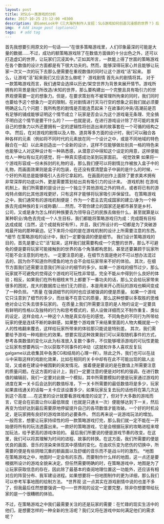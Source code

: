 ```yaml
---
layout: post
title: 对SLG一类游戏的分析
date: 2017-10-25 23:12:00 +0300
description: 读GameLook中《三大海外制作人支招：SLG游戏如何创造沉浸感的世界？》后，参照着此文以及其他资料自己尝试着写的分析. # Add post description (optional)
img:  # Add image post (optional)
tags:  # add tag
---
```


   首先我想要引用原文的一句话——“在很多策略游戏里，人们印象最深的可能是大量的数据……不过，成功的额策略游戏除了在数值方面做的十分出色之外，还可以打造虚幻的世界，让玩家们沉浸其中。”正如其所言，一款能上得了世面的策略游戏在各个数值的设计方面都是有下很大功夫的。然而，能够深得玩家心并且能够让玩家一次又一次的玩下去那么便需要在重视数值的同时让这个游戏“活”起来。
   那么，让游戏“活”起来我们又应该怎么做呢？
·游戏剧情
   首先从的剧情将其。
   对于一款策略游戏而言，我们通常会选择以历史/架空世界为背景来展开情节。游戏所拥有的背景是我们所改造/未知的世界，那么要构建出一个完整且具有吸引力的世界观便需要一定的想象力。但是，在要求策划有不被常理所拘束的同时，我们同时也要给予这个想象力一定的限制，在对剧情进行天马行空的想象之前我们就必须要明确这么几个问题：我所构思的剧情是否能连贯起来？在故事的冲突/高潮前是否有足够的铺成能够证明这个情节成立？玩家是否会认为这个游戏毫无条理、完全搞不明白这个情节是要干什么的？——也就是说，在进行游戏设计除了尽可能的发挥自己的想象力以外还要拥有一定的逻辑性将创造出来的故事套在一个可循的结构之中。
   然后，在对游戏的剧情以及人物、道具等多方面的设计时，我们可以融合各种各样的元素（例如将不同时代的元素放在同一个设计之中，或是不同地域的特色融合在一起）以此来创造出一个全新的设计，这样不仅能够做处别具一格的特色来也能够让人对这种设计有一种熟悉感，从潜意识中得知这个设定的用意，这样便能给人一种似有似无的感觉，将一种真实感成功呆到玩家面前。
·视觉效果
   如果将一个游戏形容成一份未拆封的礼物的话，那么我们便可以将剧情比作被放入盒子中的礼物，而画面效果则是盒子的包装，在还没有摸清楚盒子中装的是什么的时候，一个好的外观总是能够吸引人去将它拿起的。
   在画面的创作上面除了要求美术拥有非常深厚的功底以外，更是需要策划给出具有吸引力的设计来。
·游戏机制
   在游戏机制上，我们所需要的是设计出一个独立于其他游戏之外的特点，或者将已有的游戏特点做的比其他游戏更好，只有这样才能够将玩家吸引并保留住。
   在策略游戏之中，我们通常有的游戏机制便是：作为一个君主去完成国家的建立/身为一个种族去完成种族的复兴或称霸/……然而，不管你建立的国家还是都市甚至是乡村、公司，又或是身为怎么样的种族要去为领导自己的民族去做些什么，甚至就算是以某种职业/角色去完成一个人生目标，我们都能将策略游戏归为成：完成既有目标达成成就（当然，这个成就有好有怀）。并且，我们所设计的一切都是为了突破游戏最开始的那种窘迫。记下来将介绍的是在游戏机制的设计上所需要注意的东西。
 *细节
   在策略游戏的设计中，我们一定要强调的便是细节。
   我们设计策略游戏的目的，首先是要让它“活”起来，这样我们就需要构成一个完整的世界，那么不可避免的便是要将玩家可能接触到的世界的各个角落都构思到，甚至还要兼顾于玩家所可能不会注意到的地方。
   一定要注意的是，在细节方面是绝对不可以想办法混过去的，因为你不知道你所摸鱼的地方会不会给玩家带来不好的体验。
   其次，在细节方面我们还需要注意我们所设计的细节的多少。如果一个游戏的细节过少，那么玩家就不可避免的觉得这个游戏的可玩性非常低，完全不能从中得到什么良好的体验；相反，如果我们在所有细枝末节上都要下一番功夫的话，那么又会给玩家带来很多的困扰，庞大的数据库让他们无力顾忌，本是用来开心而玩的游戏也瞬间变成了一种负担。
 *质量
   在强调细节的同时也应该被强调的便是质量。
   如果一个游戏它只注意到了细节的多少，而丝毫不在意它的质量，那么这种想要以多取胜的思维绝对会让它失去很多玩家的。
   在质量上我们所需要注意的是人物的设定一定要具有鲜明的性格以及独特的行为和思考模式的，把人设做详细而又不制作重复、类似的设定，这样会给人一种这个人物是真实存在的感觉。不同角色的不同行为所带给玩家的便是连续不断的新鲜感，如果整个游戏做下来结果里面的人物大概就是一个人的性格翻来覆去，这样给玩家所带来的体验那只能说是特别差。
   其次，我们需要给予游戏一种戏剧化的效果。想要实现这种效果我们可以采取随机事件的方式，参考各类数值的变化以此为标准放入复数个事件，不仅能够增添游戏的可玩性更能让玩家有想要再玩一次以获取不同事件的冲动（这就和许多人喜欢反复玩galgame以此收集其中各类CG和结局的心理一样）。除此之外，我们也可以在战斗中采取这样的戏剧化效果，比如在相同的关卡中却有在此不可能出现的敌人出现，又或者在建设中被围剿的突发情况。
   接着便是要说的是在数值上所需要注意的质量问题。在这方面的设计上，我们一定要注意的便是对时机的强调。在进行数值的编辑前，我们一定要对此做一个模拟，其中所需要模拟的便是玩家通过游戏的进度在某一关卡后会达到的数值标准，下一关卡所需要的最低数值将是多少，玩家如果直线通关的话每一关卡应该设置多少，如果玩家反复去玩的话他将在第几次达到这个高度……在这里的设计就要看游戏难度的设定了，但对于大多数的游戏而言，它是会在前面让你以最低限度（也就是只通关一次）便能够达到下一关，然后再变为恰好达到最后需要原地停留提升自己的各项数值才能攻破。一个好的时机设定，是玩家拥有良好的游戏体验的必要条件。
   然后再来说一说游戏玩法的增加。一般而言，想要让玩家持续性的将一款策略游戏打完，那么我们就一定不能在一开始便将所有的玩法透露出来。一款好的策略游戏，它是会根据玩家的攻略进程来增加玩法，给予更高的游戏体验的。
   最后我们所要说的便是游戏节奏的改变。在这里，我们可以将其理解为时间的进程、故事的转换。在这方面，我们所需要的便是优良的画面、音乐的渲染来体现其中感情的变化。在由欢乐变为悲伤的切换中，所需要的便是有些阴暗沉重的额画面以及舒缓的音乐而不是战斗时的激烈。
 *地图
   在策略游戏之中，地图时一定会有的东西，而要制作什么样的地图，这一点还是要根据所设计的游戏全貌来决定。但任然需要明确的时，在策略游戏中，地图是为了让玩家获取信息的存在，因此除了最基本的查阅地理位置这一功能外，还应该有相对应的阵营分布、我军建设进程。如果想要将一份地图制作的更为详细，那么我们可以参考军事地图的绘制方法。
 *世界观
   这一点其实在游戏剧情中说的也差不多了，但我最后任然想要强调一句——世界观的设定一定要完整，除非你想要带给玩家的是一个很糟糕的体验。



   不过，在策略游戏之中我们最需要关注的还是玩家的需要：在忙碌的现实生活中的他们，是想要怎样的一种全新的生活呢？我们又将在游戏中如何满足他们的需求呢？